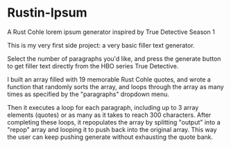 # Rustin-Ipsum
A Rust Cohle lorem ipsum generator inspired by True Detective Season 1

This is my very first side project: a very basic filler text generator.

Select the number of paragraphs you'd like, and press the generate button to get filler
 text directly from the HBO series True Detective.

I built an array filled with 19 memorable Rust Cohle quotes, and wrote a function 
that randomly sorts the array, and loops through the array as many times as specified by the
"paragraphs" dropdown menu.

Then it executes a loop for each paragraph, including up to 3 array elements (quotes) or as many
as it takes to reach 300 characters. After completing these loops, it repopulates the array by
splitting "output" into a "repop" array and looping it to push back into the original array. This
way the user can keep pushing generate without exhausting the quote bank.
